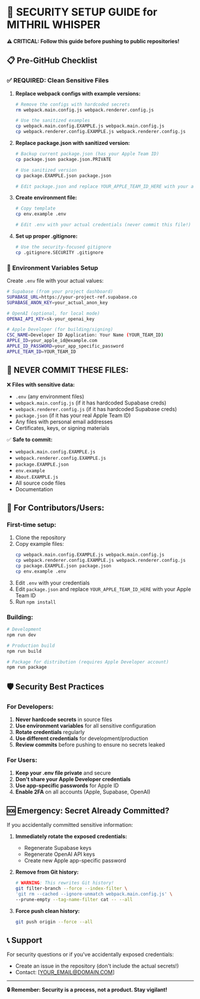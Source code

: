 # 🚨 SECURITY SETUP GUIDE for MITHRIL WHISPER

**⚠️ CRITICAL: Follow this guide before pushing to public repositories!**

## 📋 Pre-GitHub Checklist

### ✅ **REQUIRED: Clean Sensitive Files**

1. **Replace webpack configs with example versions:**
   ```bash
   # Remove the configs with hardcoded secrets
   rm webpack.main.config.js webpack.renderer.config.js
   
   # Use the sanitized examples
   cp webpack.main.config.EXAMPLE.js webpack.main.config.js
   cp webpack.renderer.config.EXAMPLE.js webpack.renderer.config.js
   ```

2. **Replace package.json with sanitized version:**
   ```bash
   # Backup current package.json (has your Apple Team ID)
   cp package.json package.json.PRIVATE
   
   # Use sanitized version
   cp package.EXAMPLE.json package.json
   
   # Edit package.json and replace YOUR_APPLE_TEAM_ID_HERE with your actual Team ID
   ```

3. **Create environment file:**
   ```bash
   # Copy template
   cp env.example .env
   
   # Edit .env with your actual credentials (never commit this file!)
   ```

4. **Set up proper .gitignore:**
   ```bash
   # Use the security-focused gitignore
   cp .gitignore.SECURITY .gitignore
   ```

### 🔐 **Environment Variables Setup**

Create `.env` file with your actual values:

```bash
# Supabase (from your project dashboard)
SUPABASE_URL=https://your-project-ref.supabase.co
SUPABASE_ANON_KEY=your_actual_anon_key

# OpenAI (optional, for local mode)
OPENAI_API_KEY=sk-your_openai_key

# Apple Developer (for building/signing)
CSC_NAME=Developer ID Application: Your Name (YOUR_TEAM_ID)
APPLE_ID=your_apple_id@example.com  
APPLE_ID_PASSWORD=your_app_specific_password
APPLE_TEAM_ID=YOUR_TEAM_ID
```

## 🚫 **NEVER COMMIT THESE FILES:**

❌ **Files with sensitive data:**
- `.env` (any environment files)
- `webpack.main.config.js` (if it has hardcoded Supabase creds)
- `webpack.renderer.config.js` (if it has hardcoded Supabase creds)
- `package.json` (if it has your real Apple Team ID)
- Any files with personal email addresses
- Certificates, keys, or signing materials

✅ **Safe to commit:**
- `webpack.main.config.EXAMPLE.js`
- `webpack.renderer.config.EXAMPLE.js`
- `package.EXAMPLE.json`
- `env.example`
- `About.EXAMPLE.js`
- All source code files
- Documentation

## 🔧 **For Contributors/Users:**

### First-time setup:
1. Clone the repository
2. Copy example files:
   ```bash
   cp webpack.main.config.EXAMPLE.js webpack.main.config.js
   cp webpack.renderer.config.EXAMPLE.js webpack.renderer.config.js
   cp package.EXAMPLE.json package.json
   cp env.example .env
   ```
3. Edit `.env` with your credentials
4. Edit `package.json` and replace `YOUR_APPLE_TEAM_ID_HERE` with your Apple Team ID
5. Run `npm install`

### Building:
```bash
# Development
npm run dev

# Production build
npm run build

# Package for distribution (requires Apple Developer account)
npm run package
```

## 🛡️ **Security Best Practices**

### For Developers:
1. **Never hardcode secrets** in source files
2. **Use environment variables** for all sensitive configuration
3. **Rotate credentials** regularly
4. **Use different credentials** for development/production
5. **Review commits** before pushing to ensure no secrets leaked

### For Users:
1. **Keep your .env file private** and secure
2. **Don't share your Apple Developer credentials**
3. **Use app-specific passwords** for Apple ID
4. **Enable 2FA** on all accounts (Apple, Supabase, OpenAI)

## 🆘 **Emergency: Secret Already Committed?**

If you accidentally committed sensitive information:

1. **Immediately rotate the exposed credentials:**
   - Regenerate Supabase keys
   - Regenerate OpenAI API keys
   - Create new Apple app-specific password

2. **Remove from Git history:**
   ```bash
   # WARNING: This rewrites Git history!
   git filter-branch --force --index-filter \
   'git rm --cached --ignore-unmatch webpack.main.config.js' \
   --prune-empty --tag-name-filter cat -- --all
   ```

3. **Force push clean history:**
   ```bash
   git push origin --force --all
   ```

## 📞 **Support**

For security questions or if you've accidentally exposed credentials:
- Create an issue in the repository (don't include the actual secrets!)
- Contact: [YOUR_EMAIL@DOMAIN.COM]

---

**🔒 Remember: Security is a process, not a product. Stay vigilant!**
